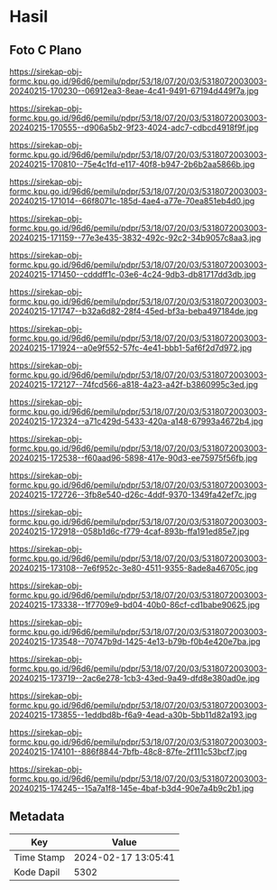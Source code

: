 # Hasil

## Foto C Plano

https://sirekap-obj-formc.kpu.go.id/96d6/pemilu/pdpr/53/18/07/20/03/5318072003003-20240215-170230--06912ea3-8eae-4c41-9491-67194d449f7a.jpg

https://sirekap-obj-formc.kpu.go.id/96d6/pemilu/pdpr/53/18/07/20/03/5318072003003-20240215-170555--d906a5b2-9f23-4024-adc7-cdbcd4918f9f.jpg

https://sirekap-obj-formc.kpu.go.id/96d6/pemilu/pdpr/53/18/07/20/03/5318072003003-20240215-170810--75e4c1fd-e117-40f8-b947-2b6b2aa5866b.jpg

https://sirekap-obj-formc.kpu.go.id/96d6/pemilu/pdpr/53/18/07/20/03/5318072003003-20240215-171014--66f8071c-185d-4ae4-a77e-70ea851eb4d0.jpg

https://sirekap-obj-formc.kpu.go.id/96d6/pemilu/pdpr/53/18/07/20/03/5318072003003-20240215-171159--77e3e435-3832-492c-92c2-34b9057c8aa3.jpg

https://sirekap-obj-formc.kpu.go.id/96d6/pemilu/pdpr/53/18/07/20/03/5318072003003-20240215-171450--cdddff1c-03e6-4c24-9db3-db81717dd3db.jpg

https://sirekap-obj-formc.kpu.go.id/96d6/pemilu/pdpr/53/18/07/20/03/5318072003003-20240215-171747--b32a6d82-28f4-45ed-bf3a-beba497184de.jpg

https://sirekap-obj-formc.kpu.go.id/96d6/pemilu/pdpr/53/18/07/20/03/5318072003003-20240215-171924--a0e9f552-57fc-4e41-bbb1-5af6f2d7d972.jpg

https://sirekap-obj-formc.kpu.go.id/96d6/pemilu/pdpr/53/18/07/20/03/5318072003003-20240215-172127--74fcd566-a818-4a23-a42f-b3860995c3ed.jpg

https://sirekap-obj-formc.kpu.go.id/96d6/pemilu/pdpr/53/18/07/20/03/5318072003003-20240215-172324--a71c429d-5433-420a-a148-67993a4672b4.jpg

https://sirekap-obj-formc.kpu.go.id/96d6/pemilu/pdpr/53/18/07/20/03/5318072003003-20240215-172538--f60aad96-5898-417e-90d3-ee75975f56fb.jpg

https://sirekap-obj-formc.kpu.go.id/96d6/pemilu/pdpr/53/18/07/20/03/5318072003003-20240215-172726--3fb8e540-d26c-4ddf-9370-1349fa42ef7c.jpg

https://sirekap-obj-formc.kpu.go.id/96d6/pemilu/pdpr/53/18/07/20/03/5318072003003-20240215-172918--058b1d6c-f779-4caf-893b-ffa191ed85e7.jpg

https://sirekap-obj-formc.kpu.go.id/96d6/pemilu/pdpr/53/18/07/20/03/5318072003003-20240215-173108--7e6f952c-3e80-4511-9355-8ade8a46705c.jpg

https://sirekap-obj-formc.kpu.go.id/96d6/pemilu/pdpr/53/18/07/20/03/5318072003003-20240215-173338--1f7709e9-bd04-40b0-86cf-cd1babe90625.jpg

https://sirekap-obj-formc.kpu.go.id/96d6/pemilu/pdpr/53/18/07/20/03/5318072003003-20240215-173548--70747b9d-1425-4e13-b79b-f0b4e420e7ba.jpg

https://sirekap-obj-formc.kpu.go.id/96d6/pemilu/pdpr/53/18/07/20/03/5318072003003-20240215-173719--2ac6e278-1cb3-43ed-9a49-dfd8e380ad0e.jpg

https://sirekap-obj-formc.kpu.go.id/96d6/pemilu/pdpr/53/18/07/20/03/5318072003003-20240215-173855--1eddbd8b-f6a9-4ead-a30b-5bb11d82a193.jpg

https://sirekap-obj-formc.kpu.go.id/96d6/pemilu/pdpr/53/18/07/20/03/5318072003003-20240215-174101--886f8844-7bfb-48c8-87fe-2f111c53bcf7.jpg

https://sirekap-obj-formc.kpu.go.id/96d6/pemilu/pdpr/53/18/07/20/03/5318072003003-20240215-174245--15a7a1f8-145e-4baf-b3d4-90e7a4b9c2b1.jpg


## Metadata

| Key        | Value               |
| ---------- | ------------------- |
| Time Stamp | 2024-02-17 13:05:41 |
| Kode Dapil | 5302                |



